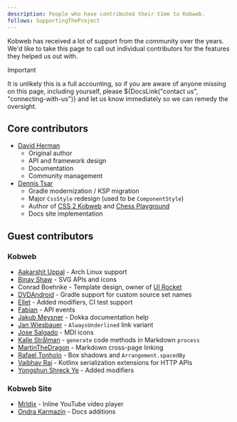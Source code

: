 ```yaml
---
description: People who have contributed their time to Kobweb.
follows: SupportingTheProject
---
```


Kobweb has received a lot of support from the community over the years. We'd like to take this page to call out
individual contributors for the features they helped us out with. 

> [!IMPORTANT]
> It is unlikely this is a full accounting, so if you are aware of anyone missing on this page, including yourself,
> please ${DocsLink("contact us", "connecting-with-us")} and let us know immediately so we can remedy the oversight.

## Core contributors

* [David Herman](https://github.com/bitspittle)
  * Original author
  * API and framework design
  * Documentation
  * Community management
* [Dennis Tsar](https://github.com/DennisTsar)
  * Gradle modernization / KSP migration
  * Major `CssStyle` redesign (used to be `ComponentStyle`)
  * Author of [CSS 2 Kobweb](https://opletter.github.io/css2kobweb/) and [Chess Playground](http://chess-playground.fly.dev/)
  * Docs site implementation

## Guest contributors

### Kobweb

* [Aakarshit Uppal](https://github.com/aksh1618) - Arch Linux support
* [Binay Shaw](https://github.com/binayshaw7777) - SVG APIs and icons
* Conrad Boehnke - Template design, owner of [UI Rocket](https://ui-rocket.com)
* [DVDAndroid](https://github.com/DVDAndroid) - Gradle support for custom source set names
* [Ellet](https://github.com/EchoEllet) - Added modifiers, CI test support
* [Fabian](https://github.com/zypus) - API events
* [Jakub Meysner](https://github.com/jakubmeysner) - Dokka documentation help
* [Jan Wiesbauer](https://github.com/Geanik) - `AlwaysUnderlined` link variant
* [Jose Salgado](https://github.com/jassycliq) - MDI icons
* [Kalle Strålman](https://github.com/kjeller) - `generate` code methods in Markdown `process`
* [MartinTheDragon](https://github.com/MartinTheDragon) - Markdown cross-page linking
* [Rafael Tonholo](https://github.com/rafaeltonholo) - Box shadows and `Arrangement.spacedBy`
* [Vaibhav Raj](https://github.com/dead8309) - Kotlinx serialization extensions for HTTP APIs 
* [Yongshun Shreck Ye](https://github.com/ShreckYe) - Added modifiers

### Kobweb Site

* [Mrldjx](https://github.com/mrljdx) - Inline YouTube video player
* [Ondra Karmazín](https://github.com/okarmazin) - Docs additions